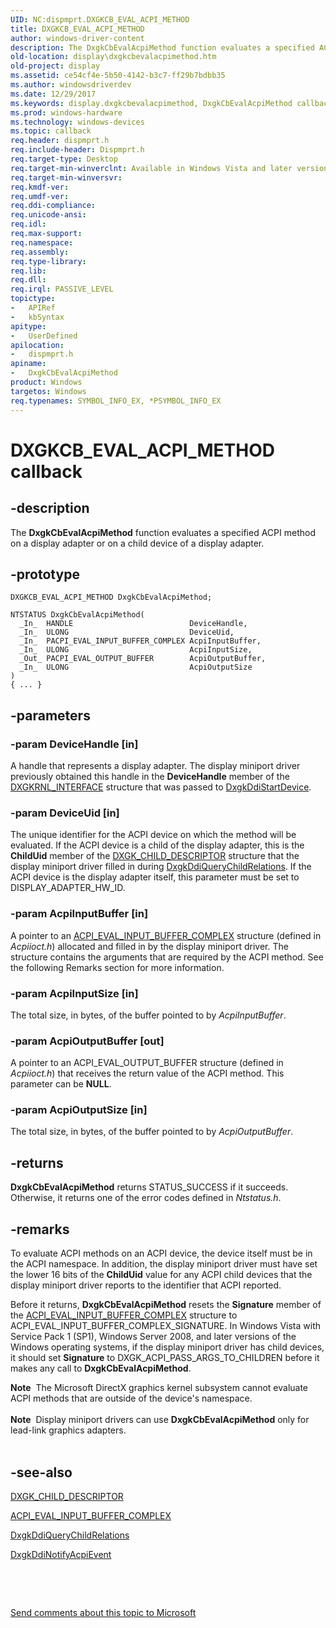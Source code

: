 ```yaml
---
UID: NC:dispmprt.DXGKCB_EVAL_ACPI_METHOD
title: DXGKCB_EVAL_ACPI_METHOD
author: windows-driver-content
description: The DxgkCbEvalAcpiMethod function evaluates a specified ACPI method on a display adapter or on a child device of a display adapter.
old-location: display\dxgkcbevalacpimethod.htm
old-project: display
ms.assetid: ce54cf4e-5b50-4142-b3c7-ff29b7bdbb35
ms.author: windowsdriverdev
ms.date: 12/29/2017
ms.keywords: display.dxgkcbevalacpimethod, DxgkCbEvalAcpiMethod callback function [Display Devices], DxgkCbEvalAcpiMethod, DXGKCB_EVAL_ACPI_METHOD, DXGKCB_EVAL_ACPI_METHOD, dispmprt/DxgkCbEvalAcpiMethod, DpFunctions_e18a1463-e8cb-4ecf-a50f-424dd71db4c3.xml
ms.prod: windows-hardware
ms.technology: windows-devices
ms.topic: callback
req.header: dispmprt.h
req.include-header: Dispmprt.h
req.target-type: Desktop
req.target-min-winverclnt: Available in Windows Vista and later versions of the Windows operating systems.
req.target-min-winversvr: 
req.kmdf-ver: 
req.umdf-ver: 
req.ddi-compliance: 
req.unicode-ansi: 
req.idl: 
req.max-support: 
req.namespace: 
req.assembly: 
req.type-library: 
req.lib: 
req.dll: 
req.irql: PASSIVE_LEVEL
topictype:
-	APIRef
-	kbSyntax
apitype:
-	UserDefined
apilocation:
-	dispmprt.h
apiname:
-	DxgkCbEvalAcpiMethod
product: Windows
targetos: Windows
req.typenames: SYMBOL_INFO_EX, *PSYMBOL_INFO_EX
---
```


# DXGKCB_EVAL_ACPI_METHOD callback


## -description


The <b>DxgkCbEvalAcpiMethod</b> function evaluates a specified ACPI method on a display adapter or on a child device of a display adapter.


## -prototype


````
DXGKCB_EVAL_ACPI_METHOD DxgkCbEvalAcpiMethod;

NTSTATUS DxgkCbEvalAcpiMethod(
  _In_  HANDLE                          DeviceHandle,
  _In_  ULONG                           DeviceUid,
  _In_  PACPI_EVAL_INPUT_BUFFER_COMPLEX AcpiInputBuffer,
  _In_  ULONG                           AcpiInputSize,
  _Out_ PACPI_EVAL_OUTPUT_BUFFER        AcpiOutputBuffer,
  _In_  ULONG                           AcpiOutputSize
)
{ ... }
````


## -parameters




### -param DeviceHandle [in]

A handle that represents a display adapter. The display miniport driver previously obtained this handle in the <b>DeviceHandle</b> member of the <a href="https://msdn.microsoft.com/library/windows/hardware/ff560942">DXGKRNL_INTERFACE</a> structure that was passed to <a href="..\dispmprt\nc-dispmprt-dxgkddi_start_device.md">DxgkDdiStartDevice</a>.


### -param DeviceUid [in]

The unique identifier for the ACPI device on which the method will be evaluated. If the ACPI device is a child of the display adapter, this is the <b>ChildUid</b> member of the <a href="..\dispmprt\ns-dispmprt-_dxgk_child_descriptor.md">DXGK_CHILD_DESCRIPTOR</a> structure that the display miniport driver filled in during <a href="..\dispmprt\nc-dispmprt-dxgkddi_query_child_relations.md">DxgkDdiQueryChildRelations</a>. If the ACPI device is the display adapter itself, this parameter must be set to DISPLAY_ADAPTER_HW_ID.


### -param AcpiInputBuffer [in]

A pointer to an <a href="..\acpiioct\ns-acpiioct-_acpi_eval_input_buffer_complex_v1.md">ACPI_EVAL_INPUT_BUFFER_COMPLEX</a> structure (defined in <i>Acpiioct.h</i>) allocated and filled in by the display miniport driver. The structure contains the arguments that are required by the ACPI method. See the following Remarks section for more information.


### -param AcpiInputSize [in]

The total size, in bytes, of the buffer pointed to by <i>AcpiInputBuffer</i>.


### -param AcpiOutputBuffer [out]

A pointer to an ACPI_EVAL_OUTPUT_BUFFER structure (defined in <i>Acpiioct.h</i>) that receives the return value of the ACPI method. This parameter can be <b>NULL</b>.


### -param AcpiOutputSize [in]

The total size, in bytes, of the buffer pointed to by <i>AcpiOutputBuffer</i>.


## -returns


<b>DxgkCbEvalAcpiMethod</b> returns STATUS_SUCCESS if it succeeds. Otherwise, it returns one of the error codes defined in <i>Ntstatus.h</i>.



## -remarks


To evaluate ACPI methods on an ACPI device, the device itself must be in the ACPI namespace. In addition, the display miniport driver must have set the lower 16 bits of the <b>ChildUid</b> value for any ACPI child devices that the display miniport driver reports to the identifier that ACPI reported.

Before it returns, <b>DxgkCbEvalAcpiMethod</b> resets the <b>Signature</b> member of the <a href="..\acpiioct\ns-acpiioct-_acpi_eval_input_buffer_complex_v1.md">ACPI_EVAL_INPUT_BUFFER_COMPLEX</a> structure to ACPI_EVAL_INPUT_BUFFER_COMPLEX_SIGNATURE. In Windows Vista with Service Pack 1 (SP1), Windows Server 2008, and later versions of the Windows operating systems, if the display miniport driver has child devices, it should set <b>Signature</b> to DXGK_ACPI_PASS_ARGS_TO_CHILDREN before it makes any call to <b>DxgkCbEvalAcpiMethod</b>.
<div class="alert"><b>Note</b>  The Microsoft DirectX graphics kernel subsystem cannot evaluate ACPI methods that are outside of the device's namespace. </div><div> </div><div class="alert"><b>Note</b>  Display miniport drivers can use <b>DxgkCbEvalAcpiMethod</b> only for lead-link graphics adapters. </div><div> </div>


## -see-also

<a href="..\dispmprt\ns-dispmprt-_dxgk_child_descriptor.md">DXGK_CHILD_DESCRIPTOR</a>

<a href="..\acpiioct\ns-acpiioct-_acpi_eval_input_buffer_complex_v1.md">ACPI_EVAL_INPUT_BUFFER_COMPLEX</a>

<a href="..\dispmprt\nc-dispmprt-dxgkddi_query_child_relations.md">DxgkDdiQueryChildRelations</a>

<a href="..\dispmprt\nc-dispmprt-dxgkddi_notify_acpi_event.md">DxgkDdiNotifyAcpiEvent</a>

 

 

<a href="mailto:wsddocfb@microsoft.com?subject=Documentation%20feedback [display\display]:%20DXGKCB_EVAL_ACPI_METHOD callback function%20 RELEASE:%20(12/29/2017)&amp;body=%0A%0APRIVACY STATEMENT%0A%0AWe use your feedback to improve the documentation. We don't use your email address for any other purpose, and we'll remove your email address from our system after the issue that you're reporting is fixed. While we're working to fix this issue, we might send you an email message to ask for more info. Later, we might also send you an email message to let you know that we've addressed your feedback.%0A%0AFor more info about Microsoft's privacy policy, see http://privacy.microsoft.com/en-us/default.aspx." title="Send comments about this topic to Microsoft">Send comments about this topic to Microsoft</a>

